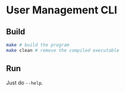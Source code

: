 # User Management CLI

## Build

```sh
make # build the program
make clean # remove the compiled executable
```

## Run

Just do `--help`.
